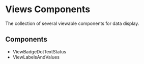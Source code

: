 # Views Components

<!-- > 2019-12-17T10:15:22+0800 -->

The collection of several viewable components for data display.

## Components

- ViewBadgeDotTextStatus
- ViewLabelsAndValues
